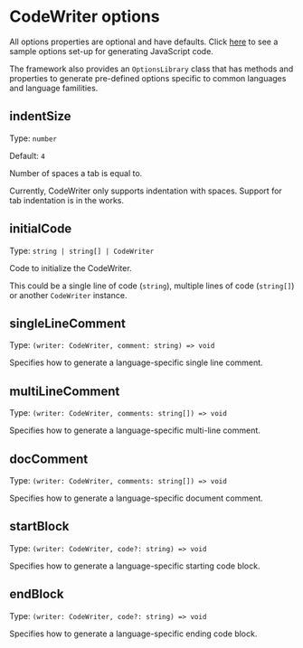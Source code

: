 # CodeWriter options
All options properties are optional and have defaults. Click [here](options-example.md) to see a sample options set-up for generating JavaScript code.

The framework also provides an `OptionsLibrary` class that has methods and properties to generate pre-defined options specific to common languages and language familities.

## indentSize
Type: `number`

Default: `4`

Number of spaces a tab is equal to.

Currently, CodeWriter only supports indentation with spaces. Support for tab indentation is in the works.

## initialCode
Type: `string | string[] | CodeWriter`

Code to initialize the CodeWriter.

This could be a single line of code (`string`), multiple lines of code (`string[]`) or another `CodeWriter` instance.

## singleLineComment
Type: `(writer: CodeWriter, comment: string) => void`

Specifies how to generate a language-specific single line comment.

## multiLineComment
Type: `(writer: CodeWriter, comments: string[]) => void`

Specifies how to generate a language-specific multi-line comment.

## docComment
Type: `(writer: CodeWriter, comments: string[]) => void`

Specifies how to generate a language-specific document comment.

## startBlock
Type: `(writer: CodeWriter, code?: string) => void`

Specifies how to generate a language-specific starting code block.

## endBlock
Type: `(writer: CodeWriter, code?: string) => void`

Specifies how to generate a language-specific ending code block.
